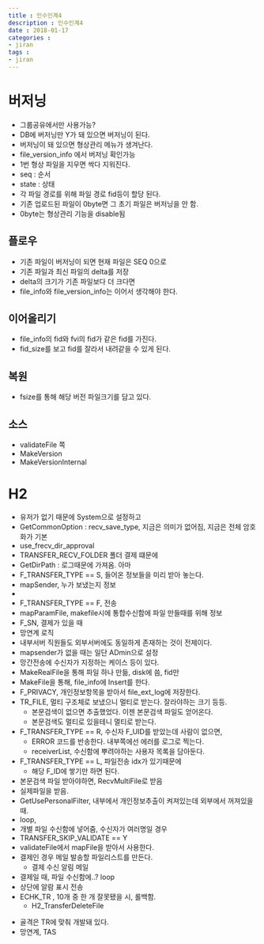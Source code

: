 ```yaml
---
title : 인수인계4
description : 인수인계4
date : 2018-01-17
categories :
- jiran
tags :
- jiran
---
```


# 버저닝
- 그룹공유에서만 사용가능?
- DB에 버저닝만 Y가 돼 있으면 버저닝이 된다.
- 버저닝이 돼 있으면 형상관리 메뉴가 생겨난다.
- file_version_info 에서 버저닝 확인가능
- 1번 형상 파일을 지우면 싹다 지워진다.
- seq : 순서
- state : 상태
- 각 파일 경로를 위해 파일 경로 fid등이 할당 된다.
- 기존 업로드된 파일이 0byte면 그 초기 파일은 버저닝을 안 함.
- 0byte는 형상관리 기능을 disable됨

## 플로우
- 기존 파일이 버저닝이 되면 현재 파일은 SEQ 0으로
- 기존 파일과 최신 파일의 delta를 저장
- delta의 크기가 기존 파일보다 더 크다면
- file_info와 file_version_info는 이어서 생각해야 한다.

## 이어올리기
- file_info의 fid와 fvi의 fid가 같은 fid를 가진다.
- fid_size를 보고 fid를 잘라서 내려같을 수 있게 된다.

## 복원
- fsize를 통해 해당 버전 파일크기를 담고 있다.

## 소스
- validateFile 쪽
- MakeVersion
- MakeVersionInternal

# H2
- 유저가 없기 때문에 System으로 설정하고
- GetCommonOption : recv_save_type, 지금은 의미가 없어짐, 지금은 전체 암호화가 기본
- use_frecv_dir_approval
- TRANSFER_RECV_FOLDER 폴더 결제 떄문에
- GetDirPath : 로그때문에 가져옴. 아마
- F_TRANSFER_TYPE == S, 들어온 정보들을 미리 받아 놓는다.
 - mapSender, 누가 보냈는지 정보
 -
- F_TRANSFER_TYPE == F, 전송
 - mapParamFile, makefile시에 통합수신함에 파일 만들때를 위해 정보
 - F_SN, 결제가 있을 때
- 망연계 로직
 - 내부서버 직원들도 외부서버에도 동일하게 존재하는 것이 전제이다.
 - mapsender가 없을 때는 일단 ADmin으로 설정
 - 망간전송에 수신자가 지정하는 케이스 등이 있다.
 - MakeRealFile을 통해 파일 하나 만듦, disk에 씀, fid만
 - MakeFile을 통해, file_info에 Insert를 한다.
 - F_PRIVACY, 개인정보항목을 받아서 file_ext_log에 저장한다.
 - TR_FILE, 멀티 구조체로 보냈으니 멀티로 받는다. 잘라야하는 크기 등등.
   - 본문검색이 없으면 추출했었다. 이젠 본문검색 파일도 얻어온다.
   - 본문검색도 멀티로 있을테니 멀티로 받는다.
 - F_TRANSFER_TYPE == R, 수신자 F_UID를 받았는데 사람이 없으면,
   - ERROR 코드를 반송한다. 내부쪽에선 에러를 로그로 찍는다.
   - receiverList, 수신함에 뿌려야하는 사용자 목록을 담아둔다.
 - F_TRANSFER_TYPE == L, 파일전송 idx가 있기때문에
   - 해당 F_ID에 쌓기만 하면 된다.
 - 본문검색 파일 받아야하면, RecvMultiFile로 받음
 - 실제파일을 받음.
 - GetUsePersonalFilter, 내부에서 개인정보추출이 켜져있는데 외부에서 꺼져있을 때.
 - loop,
  - 개별 파일 수신함에 넣어줌, 수신자가 여러명일 경우
  - TRANSFER_SKIP_VALIDATE == Y
   - validateFile에서 mapFile을 받아서 사용한다.
  - 결제인 경우 메일 발송할 파일리스트를 만든다.
    - 결제 수신 알림 메일
  - 결제일 때, 파일 수신함에..? loop
  - 상단에 알람 표시 전송
- ECHK_TR , 10개 중 한 개 잘못됐을 시, 롤백함.
  - H2_TransferDeleteFile
* 골격은 TR에 맞춰 개발돼 있다.
* 망연계, TAS
